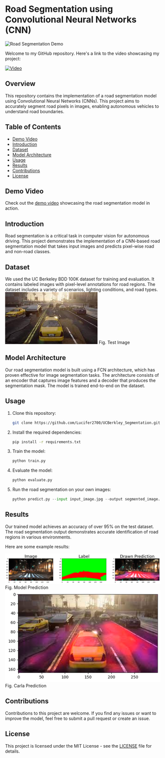 # Road Segmentation using Convolutional Neural Networks (CNN)

![Road Segmentation Demo](outputs/Segmentation_final_video.gif)


Welcome to my GitHub repository. Here's a link to the video showcasing my project:

[![Video](https://img.youtube.com/vi/uTCOs-Ybd1Y/0.jpg)](https://youtu.be/uTCOs-Ybd1Y?feature=shared)

## Overview

This repository contains the implementation of a road segmentation model using Convolutional Neural Networks (CNNs). This project aims to accurately segment road pixels in images, enabling autonomous vehicles to understand road boundaries.

## Table of Contents

- [Demo Video](#demo-video)
- [Introduction](#introduction)
- [Dataset](#dataset)
- [Model Architecture](#model-architecture)
- [Usage](#usage)
- [Results](#results)
- [Contributions](#contributions)
- [License](#license)

## Demo Video

Check out the [demo video](outputs/Segmentation_final_video.mp4) showcasing the road segmentation model in action.

## Introduction

Road segmentation is a critical task in computer vision for autonomous driving. This project demonstrates the implementation of a CNN-based road segmentation model that takes input images and predicts pixel-wise road and non-road classes.

## Dataset

We used the UC Berkeley BDD 100K dataset for training and evaluation. It contains labeled images with pixel-level annotations for road regions. The dataset includes a variety of scenarios, lighting conditions, and road types.
![Test_Image](dataset/Test_Image.jpg) Fig. Test Image

## Model Architecture

Our road segmentation model is built using a FCN architecture, which has proven effective for image segmentation tasks. The architecture consists of an encoder that captures image features and a decoder that produces the segmentation mask. The model is trained end-to-end on the dataset.

## Usage

1. Clone this repository:

   ```bash
   git clone https://github.com/Lucifer2700/UCBerkley_Segmentation.git
   ```

2. Install the required dependencies:

   ```bash
   pip install -r requirements.txt
   ```

3. Train the model:

   ```bash
   python train.py
   ```

4. Evaluate the model:

   ```bash
   python evaluate.py
   ```

5. Run the road segmentation on your own images:

   ```python
   python predict.py --input input_image.jpg --output segmented_image.jpg
   ```

## Results

Our trained model achieves an accuracy of over 95% on the test dataset. The road segmentation output demonstrates accurate identification of road regions in various environments.

Here are some example results:

![Segmentation Model_Results](outputs/Model_predicition.png) Fig. Model Prediction
![Segmentation Carla_Results](outputs/Carla_Prediction.png) Fig. Carla Prediction
## Contributions

Contributions to this project are welcome. If you find any issues or want to improve the model, feel free to submit a pull request or create an issue.

## License

This project is licensed under the MIT License - see the [LICENSE](LICENSE) file for details.
